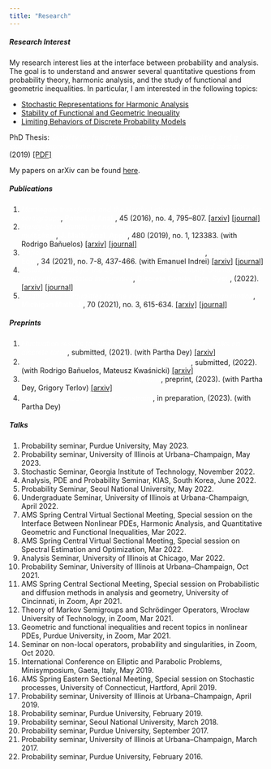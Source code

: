 ```yaml
---
title: "Research"
---
```


##### Research Interest

My research interest lies at the interface between probability and analysis.
The goal is to understand and answer several quantitative questions from probability theory, harmonic analysis, and the study of functional and geometric inequalities.
In particular, I am interested in the following topics:

- [Stochastic Representations for Harmonic Analysis](stochastic)
- [Stability of Functional and Geometric Inequality](stability)
- [Limiting Behaviors of Discrete Probability Models](discrete)

PhD Thesis: *Stability for functional and geometric inequalities and a stochastic representation of fractional integrals and nonlocal operators* (2019) [[PDF]](thesis-daesungk.pdf)

My papers on arXiv can be found [here](https://arxiv.org/a/kim_d_6.html).

##### Publications 

1. *Martingale transforms and the Hardy–Littlewood–Sobolev inequality for semigroups*,  **Potential Anal.**, 45 (2016), no. 4, 795–807. [[arxiv]](https://arxiv.org/abs/1506.01208) [[journal]](https://link.springer.com/article/10.1007/s11118-016-9571-0)
2. *Hardy–Stein identity for non-symmetric Lévy processes and Fourier multipliers*,  **J. Math. Anal. Appl.**, 480 (2019), no. 1, 123383. (with Rodrigo Bañuelos) [[arxiv]](https://arxiv.org/abs/1702.06573) [[journal]](https://www.sciencedirect.com/science/article/abs/pii/S0022247X19306511?via%3Dihub) 
3. *Deficit estimates for the logarithmic Sobolev inequality*,  **Differ. Integral Equ.**,  34 (2021), no. 7-8, 437-466.  (with Emanuel Indrei)  [[arxiv]](https://arxiv.org/abs/1805.06107) [[journal]](https://projecteuclid.org/journals/differential-and-integral-equations/volume-34/issue-7_2f_8/Deficit-estimates-for-the-Logarithmic-Sobolev/die034-0708-437.full) 
4. *Instability results for the logarithmic Sobolev inequality and its application to related inequalities*,  **Discrete Contin. Dyn. Syst.**,  (2022).     [[arxiv]](https://arxiv.org/abs/1805.06272) [[journal]](https://www.aimsciences.org/article/doi/10.3934/dcds.2022053)
5. *Quantitative inequalities for the expected lifetime of Brownian motion*,  **Michigan Math. J.**,  70 (2021), no. 3, 615-634.  [[arxiv]](https://arxiv.org/abs/1904.09565) [[journal]](https://doi.org/10.1307/mmj/1593136867)

##### Preprints
1. *Fluctuation results for size of the vacant set for random walks on discrete torus*, submitted, (2021).  (with Partha Dey)     [[arxiv]](https://arxiv.org/abs/2108.06450)
2. *Sharp $\ell^p$ inequalities for discrete singular integrals*, submitted, (2022).  (with Rodrigo Bañuelos, Mateusz Kwaśnicki)  [[arxiv]](https://arxiv.org/abs/2209.09737)
3. *Collaboration of random walks on graphs*,  preprint,  (2023).  (with Partha Dey, Grigory Terlov) [[arxiv]](https://arxiv.org/abs/2302.14241)
4. *Curie–Weiss model under $\ell^p$-constraint*,  in preparation,  (2023).  (with Partha Dey)     



##### Talks

1. Probability seminar,  Purdue University,  May 2023.   
1. Probability seminar,  University of Illinois at Urbana–Champaign,  May 2023.   
1. Stochastic Seminar,  Georgia Institute of Technology,  November 2022.   
2. Analysis, PDE and Probability Seminar,  KIAS, South Korea,  June 2022.   
3. Probability Seminar,  Seoul National University,  May 2022.   
4. Undergraduate Seminar,  University of Illinois at Urbana-Champaign,  April 2022. 
5. AMS Spring Central Virtual Sectional Meeting, Special session on the Interface Between Nonlinear PDEs, Harmonic Analysis, and Quantitative Geometric and Functional Inequalities,  Mar 2022.   
6. AMS Spring Central Virtual Sectional Meeting, Special session on Spectral Estimation and Optimization,  Mar 2022.   
7. Analysis Seminar,  University of Illinois at Chicago,  Mar 2022.   
8. Probability Seminar,  University of Illinois at Urbana–Champaign,  Oct 2021.   
9. AMS Spring Central Sectional Meeting, Special session on Probabilistic and diffusion methods in analysis and geometry,  University of Cincinnati, in Zoom,  Apr 2021.   
10. Theory of Markov Semigroups and Schrödinger Operators,  Wrocław University of Technology, in Zoom,  Mar 2021. 
11. Geometric and functional inequalities and recent topics in nonlinear PDEs,  Purdue University, in Zoom,  Mar 2021.
12. Seminar on non-local operators, probability and singularities,  in Zoom,  Oct 2020.
13. International Conference on Elliptic and Parabolic Problems, Minisymposium,  Gaeta, Italy,  May 2019.   
14. AMS Spring Eastern Sectional Meeting, Special session on Stochastic processes,  University of Connecticut, Hartford,  April 2019.   
15. Probability seminar,  University of Illinois at Urbana–Champaign,  April 2019.   
16. Probability seminar,  Purdue University,  February 2019.   
17. Probability seminar,  Seoul National University,  March 2018.   
18. Probability seminar,  Purdue University,  September 2017.   
19. Probability seminar,  University of Illinois at Urbana–Champaign,  March 2017.   
20. Probability seminar,  Purdue University,  February 2016.   

<style>
em, strong {
  color: #fff;
}
</style>
